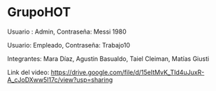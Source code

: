 # GrupoHOT


Usuario : Admin, 
Contraseña: Messi 1980

Usuario: Empleado,
Contraseña: Trabajo10

Integrantes:
Mara Díaz,
Agustin Basualdo,
Taiel Cleiman,
Matías Giusti

Link del video:
https://drive.google.com/file/d/15eItMvK_TId4uJuxR-A_cJoDXww5I17c/view?usp=sharing
